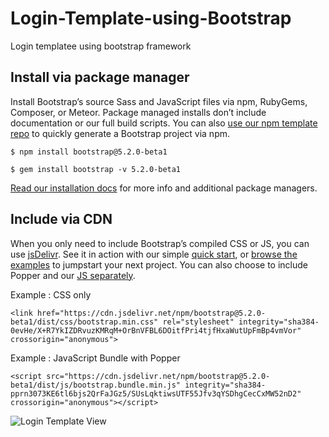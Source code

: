 # Login-Template-using-Bootstrap
Login templatee using bootstrap framework

## Install via package manager

  Install Bootstrap’s source Sass and JavaScript files via npm, RubyGems, Composer, or Meteor. Package managed installs don’t include documentation or our full build scripts. You can also [use our npm template repo](https://github.com/twbs/bootstrap-npm-starter) to quickly generate a Bootstrap project via npm.

`$ npm install bootstrap@5.2.0-beta1`

`$ gem install bootstrap -v 5.2.0-beta1`

[Read our installation docs](https://getbootstrap.com/docs/5.2/getting-started/download/) for more info and additional package managers.

## Include via CDN

  When you only need to include Bootstrap’s compiled CSS or JS, you can use [jsDelivr](https://www.jsdelivr.com/package/npm/bootstrap). See it in action with our simple [quick start](https://getbootstrap.com/docs/5.2/getting-started/introduction/#quick-start), or [browse the examples](https://getbootstrap.com/docs/5.2/examples/) to jumpstart your next project. You can also choose to include Popper and our [JS separately](https://getbootstrap.com/docs/5.2/getting-started/introduction/#separate).

Example : CSS only

`<link href="https://cdn.jsdelivr.net/npm/bootstrap@5.2.0-beta1/dist/css/bootstrap.min.css" rel="stylesheet" integrity="sha384-0evHe/X+R7YkIZDRvuzKMRqM+OrBnVFBL6DOitfPri4tjfHxaWutUpFmBp4vmVor" crossorigin="anonymous">`

Example : JavaScript Bundle with Popper

`<script src="https://cdn.jsdelivr.net/npm/bootstrap@5.2.0-beta1/dist/js/bootstrap.bundle.min.js" integrity="sha384-pprn3073KE6tl6bjs2QrFaJGz5/SUsLqktiwsUTF55Jfv3qYSDhgCecCxMW52nD2" crossorigin="anonymous"></script>`

![Login Template View](https://khonsawan.go.th/skin/login.png)
